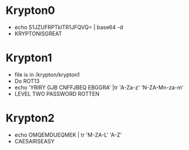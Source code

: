 # Krypton0
* echo S1JZUFRPTklTR1JFQVQ= | base64 -d
* KRYPTONISGREAT

# Krypton1
* file is in /krypton/krypton1
* Do ROT13
* echo 'YRIRY GJB CNFFJBEQ EBGGRA' |tr 'A-Za-z' 'N-ZA-Mn-za-m'
* LEVEL TWO PASSWORD ROTTEN

# Krypton2
* echo OMQEMDUEQMEK | tr 'M-ZA-L' 'A-Z'
* CAESARISEASY

